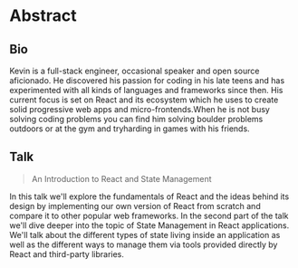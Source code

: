 # Abstract

## Bio

Kevin is a full-stack engineer, occasional speaker and open source aficionado. He discovered his passion for coding in his late teens and has experimented with all kinds of languages and frameworks since then. His current focus is set on React and its ecosystem which he uses to create solid progressive web apps and micro-frontends.When he is not busy solving coding problems you can find him solving boulder problems outdoors or at the gym and tryharding in games with his friends.

## Talk

> An Introduction to React and State Management

In this talk we'll explore the fundamentals of React and the ideas behind its design by implementing our own version of React from scratch and compare it to other popular web frameworks. In the second part of the talk we'll dive deeper into the topic of State Management in React applications. We'll talk about the different types of state living inside an application as well as the different ways to manage them via tools provided directly by React and third-party libraries.
